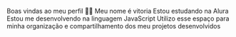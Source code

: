 Boas vindas ao meu perfil 💙💙 Meu nome é vitoria Estou estudando na Alura Estou me desenvolvendo na linguagem JavaScript Utilizo esse espaço para minha organização e compartilhamento dos meu projetos desenvolvidos
